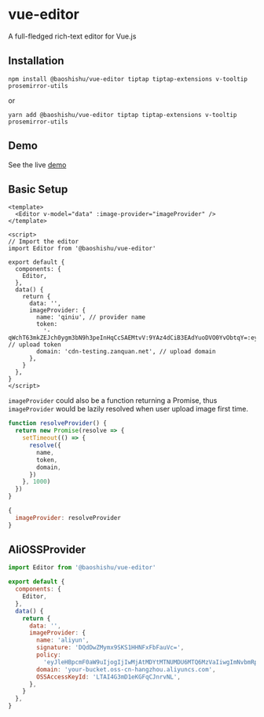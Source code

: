 # vue-editor

A full-fledged rich-text editor for Vue.js

## Installation

```
npm install @baoshishu/vue-editor tiptap tiptap-extensions v-tooltip prosemirror-utils
```

or

```
yarn add @baoshishu/vue-editor tiptap tiptap-extensions v-tooltip prosemirror-utils
```

## Demo

See the live [demo](https://vue-editor.netlify.com)

## Basic Setup

```vue
<template>
  <Editor v-model="data" :image-provider="imageProvider" />
</template>

<script>
// Import the editor
import Editor from '@baoshishu/vue-editor'

export default {
  components: {
    Editor,
  },
  data() {
    return {
      data: '',
      imageProvider: {
        name: 'qiniu', // provider name
        token:
          '-qWchT63mkZEJch0ygm3bN9h3peInHqCcSAEMtvV:9YAz4dCiB3EAdYuoDVO0YvObtqY=:eyJzY29wZSI6InRlc3QiLCJkZWFkbGluZSI6MTkwMjAyODY1NX0=', // upload token
        domain: 'cdn-testing.zanquan.net', // upload domain
      },
    }
  },
}
</script>
```

`imageProvider` could also be a function returning a Promise, thus `imageProvider` would be lazily resolved when user upload image first time.

```javascript
function resolveProvider() {
  return new Promise(resolve => {
    setTimeout(() => {
      resolve({
        name,
        token,
        domain,
      })
    }, 1000)
  })
}

{
  imageProvider: resolveProvider
}
```

## AliOSSProvider

```javascript
import Editor from '@baoshishu/vue-editor'

export default {
  components: {
    Editor,
  },
  data() {
    return {
      data: '',
      imageProvider: {
        name: 'aliyun',
        signature: 'DQdDwZMymx9SKS1HHNFxFbFauVc=',
        policy:
          'eyJleHBpcmF0aW9uIjogIjIwMjAtMDYtMTNUMDU6MTQ6MzVaIiwgImNvbmRpdGlvbnMiOiBbWyJlcSIsICIkYnVja2V0IiwgInlvdWp1YW4tc3RhZ2luZyJdXX0=',
        domain: 'your-bucket.oss-cn-hangzhou.aliyuncs.com',
        OSSAccessKeyId: 'LTAI4G3mD1eKGFqCJnrvNL',
      },
    }
  },
}
```
